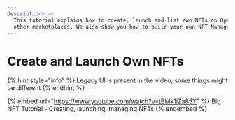 ```yaml
---
description: >-
  This tutorial explains how to create, launch and list own NFTs on OpenSea and
  other marketplaces. We also show you how to build your own NFT Manager.
---
```


# Create and Launch Own NFTs

{% hint style="info" %}
Legacy UI is present in the video, some things might be different
{% endhint %}

{% embed url="https://www.youtube.com/watch?v=tBMk1iZa85Y" %}
Big NFT Tutorial - Creating, launching, managing NFTs
{% endembed %}
